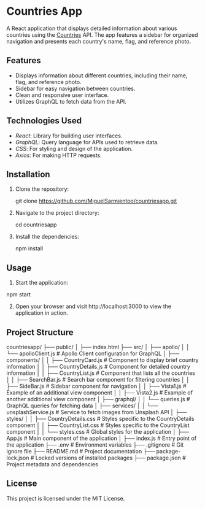 # Countries App

A React application that displays detailed information about various countries using the [Countries](https://countries.trevorblades.com/) API. The app features a sidebar for organized navigation and presents each country's name, flag, and reference photo.

## Features

- Displays information about different countries, including their name, flag, and reference photo.
- Sidebar for easy navigation between countries.
- Clean and responsive user interface.
- Utilizes GraphQL to fetch data from the API.

## Technologies Used

- *React*: Library for building user interfaces.
- *GraphQL*: Query language for APIs used to retrieve data.
- *CSS*: For styling and design of the application.
- *Axios*: For making HTTP requests.

## Installation

1. Clone the repository:

   git clone https://github.com/MiguelSarmientoo/countriesapp.git

2. Navigate to the project directory:

   cd countriesapp
  
3. Install the dependencies:

   npm install
  
## Usage

1. Start the application:
  
  npm start

2. Open your browser and visit http://localhost:3000 to view the application in action.

## Project Structure

countriesapp/
├── public/
│   ├── index.html
├── src/
│   ├── apollo/
│   │   └── apolloClient.js            # Apollo Client configuration for GraphQL
│   ├── components/
│   │   ├── CountryCard.js             # Component to display brief country information
│   │   ├── CountryDetails.js          # Component for detailed country information
│   │   ├── CountryList.js             # Component that lists all the countries
│   │   ├── SearchBar.js               # Search bar component for filtering countries
│   │   ├── SideBar.js                 # Sidebar component for navigation
│   │   ├── Vista1.js                  # Example of an additional view component
│   │   ├── Vista2.js                  # Example of another additional view component
│   ├── graphql/
│   │   └── queries.js                 # GraphQL queries for fetching data
│   ├── services/
│   │   └── unsplashService.js         # Service to fetch images from Unsplash API
│   ├── styles/
│   │   ├── CountryDetails.css         # Styles specific to the CountryDetails component
│   │   ├── CountryList.css            # Styles specific to the CountryList component
│   │   └── styles.css                 # Global styles for the application
│   ├── App.js                         # Main component of the application
│   ├── index.js                       # Entry point of the application
├── .env                               # Environment variables
├── .gitignore                         # Git ignore file
├── README.md                          # Project documentation
├── package-lock.json                  # Locked versions of installed packages
├── package.json                       # Project metadata and dependencies

## License

This project is licensed under the MIT License.
